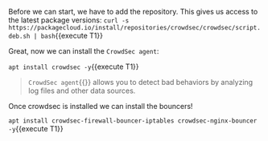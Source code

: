 Before we can start, we have to add the repository.
This gives us access to the latest package versions:
`curl -s https://packagecloud.io/install/repositories/crowdsec/crowdsec/script.deb.sh | bash`{{execute T1}}

Great, now we can install the `CrowdSec agent`:

`apt install crowdsec -y`{{execute T1}}

>`CrowdSec agent`{{}} allows you to detect bad behaviors by analyzing log files and other data sources.

Once crowdsec is installed we can install the bouncers!

`apt install crowdsec-firewall-bouncer-iptables crowdsec-nginx-bouncer -y`{{execute T1}}